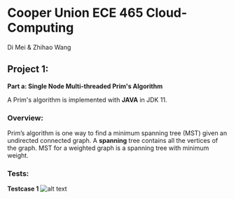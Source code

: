 # Cooper Union ECE 465 Cloud-Computing

Di Mei & Zhihao Wang

## Project 1: 
**Part a: Single Node Multi-threaded Prim's Algorithm**

A Prim's algorithm is implemented with **JAVA** in JDK 11.

### Overview:
Prim’s algorithm is one way to find a minimum spanning tree (MST) given an undirected connected graph.
A **spanning** tree contains all the vertices of the graph. MST for a weighted graph is a spanning tree with minimum weight.

### Tests:
**Testcase 1**
![alt text](https://github.com/wzhlifelover/Cloud-Computing/blob/main/img/example1.png)


